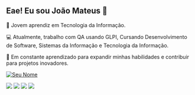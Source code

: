 ## Eae! Eu sou João Mateus 👋

🚀 Jovem aprendiz em Tecnologia da Informação.

💻 Atualmente, trabalho com QA usando GLPI, Cursando Desenvolvimento de Software, Sistemas da Informação e Tecnologia da Informação.

🌱 Em constante aprendizado para expandir minhas habilidades e contribuir para projetos inovadores.

[![Seu Nome](https://github-readme-stats.vercel.app/api?username=KohiJow&show_icons=true&theme=radical)](https://github.com/anuraghazra/github-readme-stats)

<div>
<a href="https://www.instagram.com/jowbarista?igsh=MTdxeTR6NHgweGZ3NA==" target="_blank"><img src="https://img.shields.io/badge/-Instagram-%23E4405F?style=for-the-badge&logo=instagram&logoColor=white" target="_blank"></a>
<a href="https://www.twitch.tv/jowbarista"="_blank"><img src="https://img.shields.io/badge/Twitch-9146FF?style=for-the-badge&logo=twitch&logoColor=white" target="_blank"></a>
<a href = "mailto:contatojmfr@gmail.com"><img src="https://img.shields.io/badge/-Gmail-%23333?style=for-the-badge&logo=gmail&logoColor=white" target="_blank"></a>
<a href="https://www.linkedin.com/in/jo%C3%A3o-mateus-firmino-rodrigues-ab8622232/" target="_blank"><img src="https://img.shields.io/badge/-LinkedIn-%230077B5?style=for-the-badge&logo=linkedin&logoColor=white" target="_blank"></a> 
</div>
